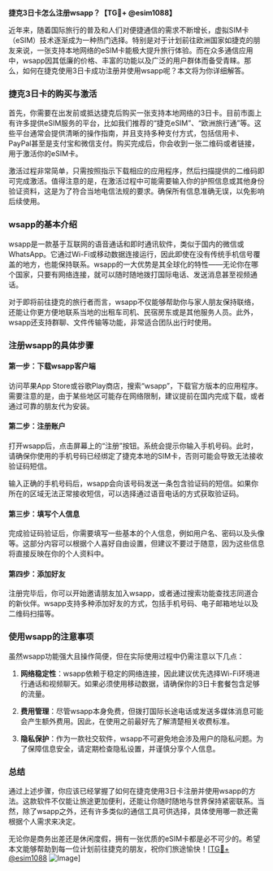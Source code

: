 **捷克3日卡怎么注册wsapp？【TG💪+ @esim1088】**

近年来，随着国际旅行的普及和人们对便捷通信的需求不断增长，虚拟SIM卡（eSIM）技术逐渐成为一种热门选择。特别是对于计划前往欧洲国家如捷克的朋友来说，一张支持本地网络的eSIM卡能极大提升旅行体验。而在众多通信应用中，wsapp因其低廉的价格、丰富的功能以及广泛的用户群体而备受青睐。那么，如何在捷克使用3日卡成功注册并使用wsapp呢？本文将为你详细解答。

### 捷克3日卡的购买与激活

首先，你需要在出发前或抵达捷克后购买一张支持本地网络的3日卡。目前市面上有许多提供eSIM服务的平台，比如我们推荐的“捷克eSIM”、“欧洲旅行通”等。这些平台通常会提供清晰的操作指南，并且支持多种支付方式，包括信用卡、PayPal甚至是支付宝和微信支付。购买完成后，你会收到一张二维码或者链接，用于激活你的eSIM卡。

激活过程非常简单，只需按照指示下载相应的应用程序，然后扫描提供的二维码即可完成激活。值得注意的是，在激活过程中可能需要输入你的护照信息或其他身份验证资料，这是为了符合当地电信法规的要求。确保所有信息准确无误，以免影响后续使用。

### wsapp的基本介绍

wsapp是一款基于互联网的语音通话和即时通讯软件，类似于国内的微信或WhatsApp。它通过Wi-Fi或移动数据连接运行，因此即使在没有传统手机信号覆盖的地方，也能保持联系。wsapp的一大优势是其全球化的特性——无论你在哪个国家，只要有网络连接，就可以随时随地拨打国际电话、发送消息甚至视频通话。

对于即将前往捷克的旅行者而言，wsapp不仅能够帮助你与家人朋友保持联络，还能让你更方便地联系当地的出租车司机、民宿房东或是其他服务人员。此外，wsapp还支持群聊、文件传输等功能，非常适合团队出行时使用。

### 注册wsapp的具体步骤

#### 第一步：下载wsapp客户端
访问苹果App Store或谷歌Play商店，搜索“wsapp”，下载官方版本的应用程序。需要注意的是，由于某些地区可能存在网络限制，建议提前在国内完成下载，或者通过可靠的朋友代为安装。

#### 第二步：注册账户
打开wsapp后，点击屏幕上的“注册”按钮。系统会提示你输入手机号码。此时，请确保你使用的手机号码已经绑定了捷克本地的SIM卡，否则可能会导致无法接收验证码短信。

输入正确的手机号码后，wsapp会向该号码发送一条包含验证码的短信。如果你所在的区域无法正常接收短信，可以选择通过语音电话的方式获取验证码。

#### 第三步：填写个人信息
完成验证码验证后，你需要填写一些基本的个人信息，例如用户名、密码以及头像等。这部分内容可以根据个人喜好自由设置，但建议不要过于随意，因为这些信息将直接反映在你的个人资料中。

#### 第四步：添加好友
注册完毕后，你可以开始邀请朋友加入wsapp，或者通过搜索功能查找志同道合的新伙伴。wsapp支持多种添加好友的方式，包括手机号码、电子邮箱地址以及二维码扫描等。

### 使用wsapp的注意事项

虽然wsapp功能强大且操作简便，但在实际使用过程中仍需注意以下几点：

1. **网络稳定性**：wsapp依赖于稳定的网络连接，因此建议优先选择Wi-Fi环境进行通话和视频聊天。如果必须使用移动数据，请确保你的3日卡套餐包含足够的流量。
   
2. **费用管理**：尽管wsapp本身免费，但拨打国际长途电话或发送多媒体消息可能会产生额外费用。因此，在使用之前最好先了解清楚相关收费标准。

3. **隐私保护**：作为一款社交软件，wsapp不可避免地会涉及用户的隐私问题。为了保障信息安全，请定期检查隐私设置，并谨慎分享个人信息。

### 总结

通过上述步骤，你应该已经掌握了如何在捷克使用3日卡注册并使用wsapp的方法。这款软件不仅能让旅途更加便利，还能让你随时随地与世界保持紧密联系。当然，除了wsapp之外，还有许多类似的通信工具可供选择，具体使用哪一款还需根据个人需求来决定。

无论你是商务出差还是休闲度假，拥有一张优质的eSIM卡都是必不可少的。希望本文能够帮助到每一位计划前往捷克的朋友，祝你们旅途愉快！[[TG💪+ @esim1088](https://t.me/s/esim1088) ![Image](https://i.postimg.cc/4NQfJmqS/Snipaste-2025-05-13-00-14-12.png)]